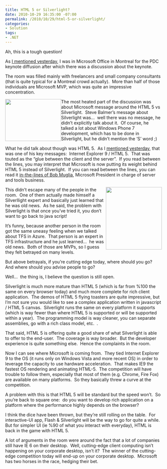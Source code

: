 ```yaml
---
title: HTML 5 or Silverlight?
date: 2010-10-29 16:35:00 -07:00
permalink: /2010/10/29/html-5-or-silverlight/
categories:
- Solution
tags:
- .NET
---
```

<p>Ah, this is a tough question!</p>  <p>As <a href="http://vincentlauzon.wordpress.com/2010/10/28/pdc-2010-keynotes/">I mentioned yesterday</a>, I was in Microsoft Office in Montreal for the PDC keynote diffusion after which there was a discussion about the keynote.</p>  <p>The room was filled mainly with freelancers and small company consultants (that is quite typical for a Montreal crowd actually).&#160; More than half of those individuals are Microsoft MVP, which was quite an impressive concentration.</p>  <p><img style="display:inline;margin-left:0;margin-right:0;" align="left" src="http://www.in3d.eu/in3d_2D_Images/HTML_Logo.jpg" width="180" height="135" />The most heated part of the discussion was about Microsoft message around the HTML 5 vs Silverlight.&#160; Steve Balmer’s message about Silverlight was…&#160; well there was no message, he didn’t explicitly talk about it.&#160; Of course, he talked a lot about Windows Phone 7 development, which has to be done in Silverlight, but he didn’t mention the ‘S’ word ;)</p>  <p>What he did talk about though was HTML 5.&#160; As I <a href="http://vincentlauzon.wordpress.com/2010/10/28/pdc-2010-keynotes/">mentioned yesterday</a>, that was one of his key messages:&#160; Internet Explorer 9 / HTML 5.&#160; That was touted as the “glue between the client and the server”.&#160; If you read between the lines, you may interpret that Microsoft is now putting its weight behind HTML 5 instead of Silverlight.&#160; If you can read between the lines, you can read it <a href="http://www.zdnet.com/blog/microsoft/microsoft-our-strategy-with-silverlight-has-shifted/7834">in-the-lines of Bob Muglia</a>, Microsoft President in charge of server and tools business.</p>  <p><img style="display:inline;margin-left:0;margin-right:0;" align="right" src="http://martharotter.net/Sl_v_rgb_r.png" width="180" height="201" />This didn’t escape many of the people in the room.&#160; One of them actually made himself a Silverllight expert and basically just learned that he was old news.&#160; As he said, the problem with Silverlight is that once you’ve tried it, you don’t want to go back to java script!</p>  <p>It’s funny, because another person in the room got the same uneasy feeling when we talked about TFS in Azure.&#160; That person is an expert in TFS infrastructure and he just learned…&#160; he was old news.&#160; Both of those are MVPs, so I guess they felt betrayed on many levels.</p>  <p>But above betrayals, if you’re cutting edge today, where should you go?&#160; And where should you advise people to go?</p>  <p>Well…&#160; the thing is, I believe the question is still open.</p>  <p>Silverlight is much more mature than HTML 5 (which is far from %100 the same on every browser today) and much more complete for rich client application.&#160; The demos of HTML 5 flying toasters are quite impressive, but I’m not sure you would like to see a complex application written in javascript / HTML 5 canvas.&#160; Silverlight runs the same on every platform it supports (which is way fewer than where HTML 5 is supported or will be supported within a year).&#160; The programming model is way cleaner, you can separate assemblies, go with a rich class model, etc.&#160; .</p>  <p>That said, HTML 5 is offering quite a good share of what Silverlight is able to offer to the end-user.&#160; The coverage is way broader.&#160; But the developer experience is quite something else.&#160; Hence the complaints in the room.</p>  <p>Now I can see where Microsoft is coming from.&#160; They tied Internet Explorer 9 to the OS (it runs only on Windows Vista and more recent OS) in order to leverage the capacity to use hardware acceleration.&#160; That makes IE9 the fastest OS rendering and animating HTML-5.&#160; The competition will have trouble to follow them, especially that most of them (e.g. Chrome, Fire Fox) are available on many platforms.&#160; So they basically threw a curve at the competition.</p>  <p>A problem with this is that HTML 5 will be standard but the speed won’t.&#160; So you’re back to square one:&#160; do you want to develop rich application on a platform where the performance highly depends on the browser?</p>  <p>I think the dice have been thrown, but they’re still rolling on the table.&#160; For interactive-UI app, Flash &amp; Silverlight will be the way to go for quite a while.&#160; But for simpler UI (ie %90 of what you interact with everyday), HTML is back in the game with HTML 5.</p>  <p>A lot of arguments in the room were around the fact that a lot of companies still have IE 6 on their desktop.&#160; Well, cutting-edge client computing isn’t happening on your corporate desktop, isn’t it?&#160; The winner of the cutting-edge competition today will end-up on your corporate desktop.&#160; Microsoft has two horses in the race, hedging their bet.</p>